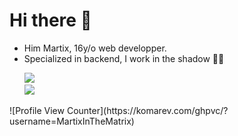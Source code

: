 # Hi there 👋
- Him Martix, 16y/o web developper.
- Specialized in backend, I work in the shadow 🐱‍👤 


<ul style="list-style-type: none">
  <li>
    <img src="https://github-readme-stats.vercel.app/api?username=MartixInTheMatrix&theme=dark&show_icons=true">
  </li>
  <li>
    <img src="https://github-readme-stats.vercel.app/api/top-langs/?username=MartixInTheMatrix&theme=dark">
  </li>
 </ul>
![Profile View Counter](https://komarev.com/ghpvc/?username=MartixInTheMatrix)
